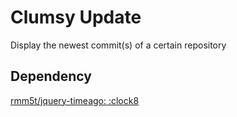 # Clumsy Update

Display the newest commit(s) of a certain repository

## Dependency

[rmm5t/jquery\-timeago: :clock8](https://github.com/rmm5t/jquery-timeago)

